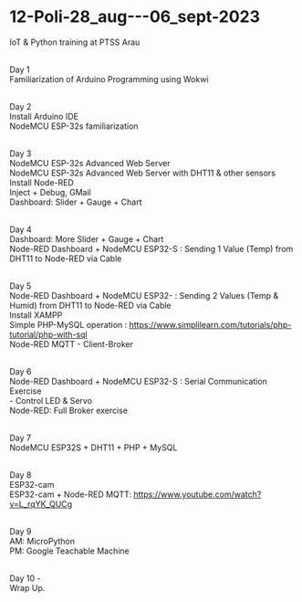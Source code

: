 # 12-Poli-28_aug---06_sept-2023
IoT &amp; Python training at PTSS Arau <br><br>

Day 1	<br>Familiarization of Arduino Programming using Wokwi<br><br>

Day 2	<br>Install Arduino IDE<br>
	NodeMCU ESP-32s familiarization <br><br>
 
Day 3	<br>NodeMCU ESP-32s Advanced Web Server<br> 
	NodeMCU ESP-32s Advanced Web Server with DHT11 & other sensors<br>
	Install Node-RED<br>
	Inject + Debug, GMail<br>
	Dashboard: Slider + Gauge + Chart<br><br>
 
Day 4	<br>Dashboard: More Slider + Gauge + Chart<br>
	Node-RED Dashboard + NodeMCU ESP32-S : Sending 1 Value (Temp) from DHT11 to Node-RED via Cable<br><br>
 
Day 5	<br>Node-RED Dashboard + NodeMCU ESP32- : Sending 2 Values (Temp & Humid) from DHT11 to Node-RED via Cable<br>
	Install XAMPP<br>
	Simple PHP-MySQL operation : https://www.simplilearn.com/tutorials/php-tutorial/php-with-sql<br>
	Node-RED MQTT - Client-Broker<br><br>
 
Day 6	<br>Node-RED Dashboard + NodeMCU ESP32-S : Serial Communication Exercise<br>
	- Control LED & Servo<br>
	Node-RED: Full Broker exercise<br><br>
 
Day 7	<br>NodeMCU ESP32S + DHT11 + PHP + MySQL<br><br>

Day 8	<br>ESP32-cam<br>
	ESP32-cam + Node-RED MQTT: https://www.youtube.com/watch?v=L_rqYK_QUCg<br><br>
 
Day 9	<br>AM: MicroPython <br>
	PM: Google Teachable Machine<br><br>
 
Day 10 - <br>Wrap Up.<br><br>



